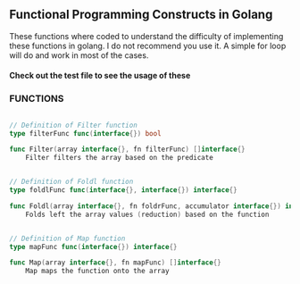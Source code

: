 ## Functional Programming Constructs in Golang

These functions where coded to understand the difficulty of implementing these functions in golang. 
I do not recommend you use it. A simple for loop will do and work in most of the cases.

#### Check out the test file to see the usage of these

### FUNCTIONS

```go

// Definition of Filter function
type filterFunc func(interface{}) bool

func Filter(array interface{}, fn filterFunc) []interface{}
    Filter filters the array based on the predicate
```

```go

// Definition of Foldl function
type foldlFunc func(interface{}, interface{}) interface{}

func Foldl(array interface{}, fn foldrFunc, accumulator interface{}) interface{}
    Folds left the array values (reduction) based on the function
```

```go

// Definition of Map function
type mapFunc func(interface{}) interface{}

func Map(array interface{}, fn mapFunc) []interface{}
    Map maps the function onto the array
```


